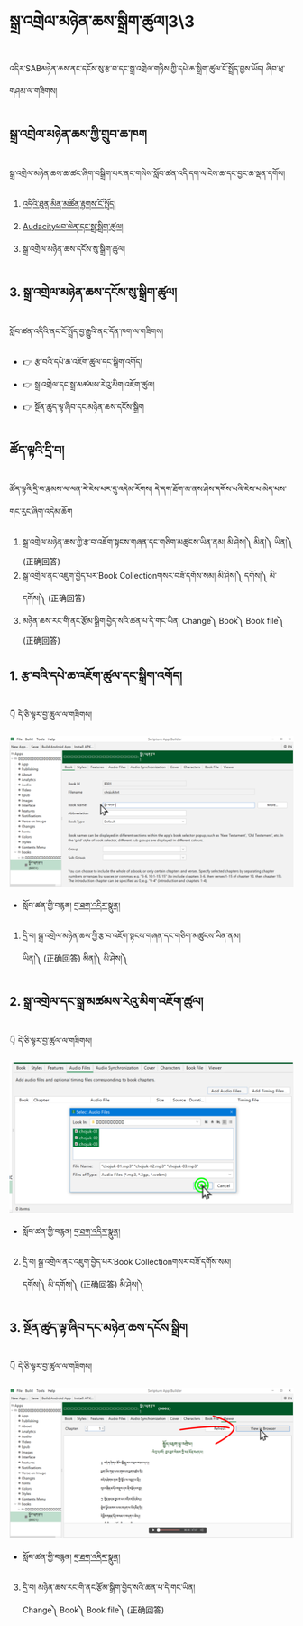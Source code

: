 # སྒྲ་འགྲེལ་མཉེན་ཆས་སྒྲིག་ཚུལ།3\3

འདིར་SABམཉེན་ཆས་ནང་དངོས་སུ་རྩ་བ་དང་སྒྲ་འགྲེལ་གཉིས་ཀྱི་དཔེ་ཆ་སྒྲིག་ཚུལ་ངོ་སྤྲོད་བྱས་ཡོད། ཞིབ་ཕྲ་གཤམ་ལ་གཟིགས།
## སྒྲ་འགྲེལ་མཉེན་ཆས་ཀྱི་གྲུབ་ཆ་ཁག

སྒྲ་འགྲེལ་མཉེན་ཆས་ཆ་ཚང་ཞིག་བསྒྲིག་པར་ནང་གསེས་སློབ་ཚན་འདི་དག་ལ་ངེས་ཆ་དང་བྱང་ཆ་ལྡན་དགོས།

1. [འདིའི་ཐུན་མིན་མཚོན་རྟགས་ངོ་སྤྲོད།](https://github.com/buda-base/budax/blob/master/howtoguides/SAB18/index.md)
2. [Audacityཕབ་ལེན་དང་སྒྲ་སྒྲིག་ཚུལ།](https://github.com/buda-base/budax/blob/master/howtoguides/SAB19/index.md)
3. སྒྲ་འགྲེལ་མཉེན་ཆས་དངོས་སུ་སྒྲིག་ཚུལ།

## 3. སྒྲ་འགྲེལ་མཉེན་ཆས་དངོས་སུ་སྒྲིག་ཚུལ།

སློབ་ཚན་འདིའི་ནང་ངོ་སྤྲོད་བྱ་རྒྱུའི་ནང་དོན་ཁག་ལ་གཟིགས།

- 👉 རྩ་བའི་དཔེ་ཆ་འཇོག་ཚུལ་དང་སྒྲིག་འགོད།
- 👉 སྒྲ་འགྲེལ་དང་སྒྲ་མཚམས་རེའུ་མིག་འཇོག་ཚུལ།
- 👉 སྔོན་ཚུད་ལྟ་ཞིབ་དང་མཉེན་ཆས་དངོས་སྒྲིག

## ཚོད་ལྟའི་དྲི་བ།

ཚོད་ལྟའི་དྲི་བ་རྣམས་ལ་ལན་རེ་ངེས་པར་དུ་འདེམ་རོགས། དེ་དག་ཐོག་མ་ནས་ཤེས་དགོས་པའི་ངེས་པ་མེད་པས་གང་རུང་ཞིག་འདེམ་ཆོག

1. སྒྲ་འགྲེལ་མཉེན་ཆས་ཀྱི་རྩ་བ་འཇོག་སྟངས་གཞན་དང་གཅིག་མཚུངས་ཡིན་ནམ། མི་ཤེས།༽ མིན།༽ ཡིན།༽ (正确回答)
2. སྒྲ་འགྲེལ་ནང་འཇུག་བྱེད་པར་Book Collectionགསར་བཟོ་དགོས་སམ། མི་ཤེས།༽ དགོས།༽ མི་དགོས།༽ (正确回答)
3. མཉེན་ཆས་རང་གི་ནང་རྩོམ་སྒྲིག་བྱེད་སའི་ཚན་པ་དེ་གང་ཡིན། Change༽ Book༽ Book file༽ (正确回答)

## 1. རྩ་བའི་དཔེ་ཆ་འཇོག་ཚུལ་དང་སྒྲིག་འགོད།

👇 དེ་ཅི་ལྟར་བྱ་ཚུལ་ལ་གཟིགས།

![800](images/000001.png)


- སློབ་ཚན་གྱི་བརྙན། [དྲ་ཐག་འདིར་སྣུན།](https://drive.google.com/file/d/1Nyzqa0JP5LYDHU-E8GexBI4LS_C4ytg5/view?usp=sharing)


1. དྲི་བ། སྒྲ་འགྲེལ་མཉེན་ཆས་ཀྱི་རྩ་བ་འཇོག་སྟངས་གཞན་དང་གཅིག་མཚུངས་ཡིན་ནམ།  
ཡིན།༽ (正确回答) མིན།༽ མི་ཤེས།༽

## 2. སྒྲ་འགྲེལ་དང་སྒྲ་མཚམས་རེའུ་མིག་འཇོག་ཚུལ།

👇 དེ་ཅི་ལྟར་བྱ་ཚུལ་ལ་གཟིགས།

![800](images/000002.png)


- སློབ་ཚན་གྱི་བརྙན། [དྲ་ཐག་འདིར་སྣུན།](https://drive.google.com/file/d/1H9QVDIFzV5S-HVn122exXpwtUaGl9EDF/view?usp=sharing)


2. དྲི་བ། སྒྲ་འགྲེལ་ནང་འཇུག་བྱེད་པར་Book Collectionགསར་བཟོ་དགོས་སམ།  
དགོས།༽ མི་དགོས།༽ (正确回答) མི་ཤེས།༽

## 3. སྔོན་ཚུད་ལྟ་ཞིབ་དང་མཉེན་ཆས་དངོས་སྒྲིག

👇 དེ་ཅི་ལྟར་བྱ་ཚུལ་ལ་གཟིགས།

![800](images/000003.png)
 

- སློབ་ཚན་གྱི་བརྙན། [དྲ་ཐག་འདིར་སྣུན།](https://drive.google.com/file/d/177Ck2ubMC-QWhhUEdkefnrZKSCRDBzuI/view?usp=sharing)


3. དྲི་བ། མཉེན་ཆས་རང་གི་ནང་རྩོམ་སྒྲིག་བྱེད་སའི་ཚན་པ་དེ་གང་ཡིན།  
Change༽ Book༽ Book file༽ (正确回答)